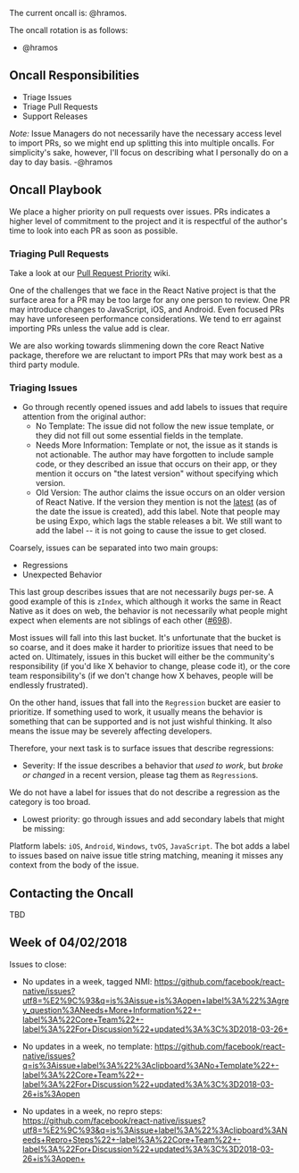 The current oncall is: @hramos.

The oncall rotation is as follows:

- @hramos

## Oncall Responsibilities

- Triage Issues
- Triage Pull Requests
- Support Releases

_Note:_ Issue Managers do not necessarily have the necessary access level to import PRs, so we might end up splitting this into multiple oncalls. For simplicity's sake, however, I'll focus on describing what I personally do on a day to day basis. -@hramos

## Oncall Playbook

We place a higher priority on pull requests over issues. PRs indicates a higher level of commitment to the project and it is respectful of the author's time to look into each PR as soon as possible.

### Triaging Pull Requests

Take a look at our [Pull Request Priority](https://github.com/facebook/react-native/wiki/Pull-Request-Priority) wiki.

One of the challenges that we face in the React Native project is that the surface area for a PR may be too large for any one person to review. One PR may introduce changes to JavaScript, iOS, and Android. Even focused PRs may have unforeseen performance considerations. We tend to err against importing PRs unless the value add is clear.

We are also working towards slimmening down the core React Native package, therefore we are reluctant to import PRs that may work best as a third party module.

### Triaging Issues

- Go through recently opened issues and add labels to issues that require attention from the original author:
  - No Template: The issue did not follow the new issue template, or they did not fill out some essential fields in the template.
  - Needs More Information: Template or not, the issue as it stands is not actionable. The author may have forgotten to include sample code, or they described an issue that occurs on their app, or they mention it occurs on "the latest version" without specifying which version.
  - Old Version: The author claims the issue occurs on an older version of React Native. If the version they mention is not the [latest](https://github.com/facebook/react-native/releases) (as of the date the issue is created), add this label. Note that people may be using Expo, which lags the stable releases a bit. We still want to add the label -- it is not going to cause the issue to get closed.

Coarsely, issues can be separated into two main groups:

- Regressions
- Unexpected Behavior

This last group describes issues that are not necessarily *bugs* per-se. A good example of this is `zIndex`, which although it works the same in React Native as it does on web, the behavior is not necessarily what people might expect when elements are not siblings of each other ([#698](https://github.com/facebook/react-native/issues/698)).

Most issues will fall into this last bucket. It's unfortunate that the bucket is so coarse, and it does make it harder to prioritize issues that need to be acted on. Ultimately, issues in this bucket will either be the community's responsibility (if you'd like X behavior to change, please code it), or the core team responsibility's (if we don't change how X behaves, people will be endlessly frustrated).

On the other hand, issues that fall into the `Regression` bucket are easier to prioritize. If something used to work, it usually means the behavior is something that can be supported and is not just wishful thinking. It also means the issue may be severely affecting developers.

Therefore, your next task is to surface issues that describe regressions:

- Severity: If the issue describes a behavior that *used to work*, but *broke or changed* in a recent version, please tag them as `Regression`s. 

We do not have a label for issues that do not describe a regression as the category is too broad.

- Lowest priority: go through issues and add secondary labels that might be missing:

Platform labels: `iOS`, `Android`, `Windows`, `tvOS`, `JavaScript`. The bot adds a label to issues based on naive issue title string matching, meaning it misses any context from the body of the issue.


## Contacting the Oncall

TBD

## Week of 04/02/2018

Issues to close:

- No updates in a week, tagged NMI: https://github.com/facebook/react-native/issues?utf8=%E2%9C%93&q=is%3Aissue+is%3Aopen+label%3A%22%3Agrey_question%3ANeeds+More+Information%22+-label%3A%22Core+Team%22+-label%3A%22For+Discussion%22+updated%3A%3C%3D2018-03-26+

- No updates in a week, no template: https://github.com/facebook/react-native/issues?q=is%3Aissue+label%3A%22%3Aclipboard%3ANo+Template%22+-label%3A%22Core+Team%22+-label%3A%22For+Discussion%22+updated%3A%3C%3D2018-03-26+is%3Aopen

- No updates in a week, no repro steps: https://github.com/facebook/react-native/issues?utf8=%E2%9C%93&q=is%3Aissue+label%3A%22%3Aclipboard%3ANeeds+Repro+Steps%22+-label%3A%22Core+Team%22+-label%3A%22For+Discussion%22+updated%3A%3C%3D2018-03-26+is%3Aopen+